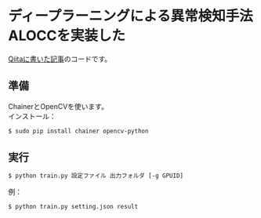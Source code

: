 # ディープラーニングによる異常検知手法ALOCCを実装した
[Qiitaに書いた記事](https://qiita.com/kzkadc/items/334c3d85c2acab38f105)のコードです。

## 準備
ChainerとOpenCVを使います。  
インストール：
```bash
$ sudo pip install chainer opencv-python
```

## 実行
```bash
$ python train.py 設定ファイル 出力フォルダ [-g GPUID]
```

例：  
```bash
$ python train.py setting.json result
```

